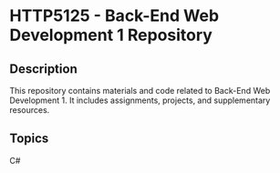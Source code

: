 # HTTP5125 - Back-End Web Development 1 Repository

## Description
This repository contains materials and code related to Back-End Web Development 1. It includes assignments, projects, and supplementary resources.

## Topics
C#

